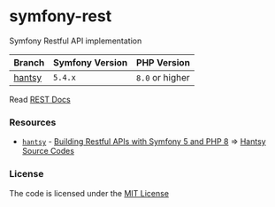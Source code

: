# symfony-rest
Symfony Restful API implementation

| Branch           | Symfony Version | PHP Version     |
|------------------|-----------------|-----------------|
| [hantsy][hantsy] | `5.4.x`         | `8.0` or higher |


Read [REST Docs](Representational_state_transfer)

### Resources  
- [`hantsy`][hantsy] - [Building Restful APIs with Symfony 5 and PHP 8][hantsy-post] => [Hantsy Source Codes](https://github.com/hantsy/symfony-rest-sample)


### License
The code is licensed under the [MIT License](https://github.com/habibun/symfony-rest/blob/main/LICENSE)

[hantsy]: https://github.com/habibun/symfony-rest/tree/hantsy
[hantsy-post]: https://itnext.io/building-restful-apis-with-symfony-5-and-php-8-35368a6246ad

